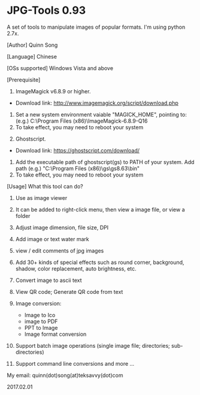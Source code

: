 # JPG-Tools 0.93
A set of tools to manipulate  images of popular formats.
I'm using python 2.7x.

[Author]
Quinn Song

[Language] 
Chinese

[OSs supported]
Windows Vista and above

[Prerequisite]
1. ImageMagick v6.8.9 or higher. 
- Download link:
http://www.imagemagick.org/script/download.php

1) Set a new system environment vaiable "MAGICK_HOME", pointing to:
(e.g.)
C:\Program Files (x86)\ImageMagick-6.8.9-Q16
2) To take effect, you may need to reboot your system 

2. Ghostscript. 
- Download link:
https://ghostscript.com/download/

1) Add the executable path of ghostscript(gs) to PATH of your system. Add path
(e.g.)
"C:\Program Files (x86)\gs\gs8.63\bin"
2) To take effect, you may need to reboot your system 


[Usage] What this tool can do?

1) Use as image viewer

2) It can be added to right-click menu, then view a image file, or view a folder

3) Adjust image dimension, file size, DPI

4) Add image or text water mark

5) view / edit comments of jpg images

6) Add 30+ kinds of special effects such as round corner, background, shadow, color replacement, auto brightness, etc.

7) Convert image to ascii text

8) View QR code; Generate QR code from text

9) Image conversion:
   - Image to Ico
   - image to PDF
   - PPT to Image
   - Image format conversion
   
10) Support batch image operations (single image file; directories; sub-directories)

11) Support command line conversions
and more ...


My email: quinn(dot)song(at)teksavvy(dot)com

2017.02.01 